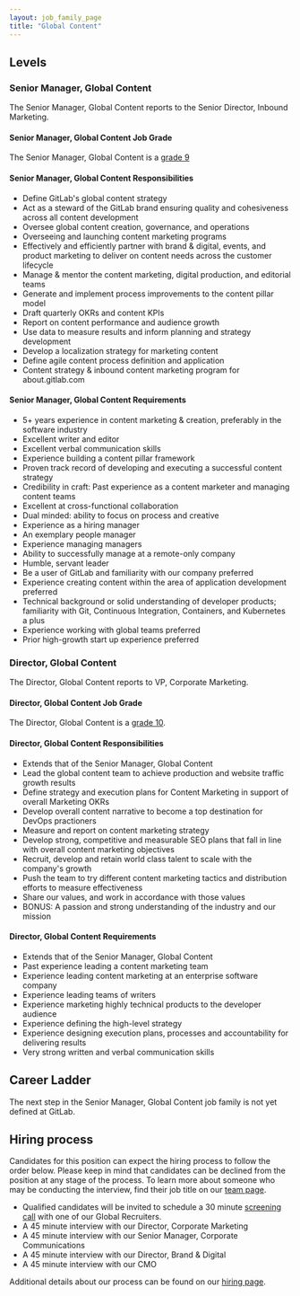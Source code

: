 ```yaml
---
layout: job_family_page
title: "Global Content"
---
```


## Levels

### Senior Manager, Global Content

The Senior Manager, Global Content reports to the Senior Director, Inbound Marketing.

#### Senior Manager, Global Content Job Grade 

The Senior Manager, Global Content is a [grade 9](/handbook/total-rewards/compensation/compensation-calculator/#gitlab-job-grades)

#### Senior Manager, Global Content Responsibilities

- Define GitLab's global content strategy 
- Act as a steward of the GitLab brand ensuring quality and cohesiveness across all content development 
- Oversee global content creation, governance, and operations 
- Overseeing and launching content marketing programs
- Effectively and efficiently partner with brand & digital, events, and product marketing to deliver on content needs across the customer lifecycle
- Manage & mentor the content marketing, digital production, and editorial teams
- Generate and implement process improvements to the content pillar model
- Draft quarterly OKRs and content KPIs
- Report on content performance and audience growth
- Use data to measure results and inform planning and strategy development 
- Develop a localization strategy for marketing content 
- Define agile content process definition and application 
- Content strategy & inbound content marketing program for about.gitlab.com

#### Senior Manager, Global Content Requirements

- 5+ years experience in content marketing & creation, preferably in the software industry
- Excellent writer and editor 
- Excellent verbal communication skills 
- Experience building a content pillar framework
- Proven track record of developing and executing a successful content strategy 
- Credibility in craft: Past experience as a content marketer and managing content teams 
- Excellent at cross-functional collaboration 
- Dual minded: ability to focus on process and creative 
- Experience as a hiring manager
- An exemplary people manager 
- Experience managing managers
- Ability to successfully manage at a remote-only company
- Humble, servant leader
- Be a user of GitLab and familiarity with our company preferred
- Experience creating content within the area of application development preferred
- Technical background or solid understanding of developer products; familiarity with Git, Continuous Integration, Containers, and Kubernetes a plus
- Experience working with global teams preferred
- Prior high-growth start up experience preferred

### Director, Global Content

The Director, Global Content reports to VP, Corporate Marketing.

#### Director, Global Content Job Grade

The Director, Global Content is a [grade 10](/handbook/total-rewards/compensation/compensation-calculator/#gitlab-job-grades).

#### Director, Global Content Responsibilities

* Extends that of the Senior Manager, Global Content
* Lead the global content team to achieve production and website traffic growth results
* Define strategy and execution plans for Content Marketing in support of overall Marketing OKRs
* Develop overall content narrative to become a top destination for DevOps practioners 
* Measure and report on content marketing strategy 
* Develop strong, competitive and measurable SEO plans that fall in line with overall content marketing objectives 
* Recruit, develop and retain world class talent to scale with the company's growth
* Push the team to try different content marketing tactics and distribution efforts to measure effectiveness
* Share our values, and work in accordance with those values
* BONUS: A passion and strong understanding of the industry and our mission

#### Director, Global Content Requirements

* Extends that of the Senior Manager, Global Content 
* Past experience leading a content marketing team
* Experience leading content marketing at an enterprise software company
* Experience leading teams of writers
* Experience marketing highly technical products to the developer audience
* Experience defining the high-level strategy
* Experience designing execution plans, processes and accountability for delivering results
* Very strong written and verbal communication skills

## Career Ladder

The next step in the Senior Manager, Global Content job family is not yet defined at GitLab. 

## Hiring process

Candidates for this position can expect the hiring process to follow the order below. Please keep in mind that candidates can be declined from the position at any stage of the process. To learn more about someone who may be conducting the interview, find their job title on our [team page](/company/team/).

* Qualified candidates will be invited to schedule a 30 minute [screening call](/handbook/hiring/interviewing/#conducting-a-screening-call) with one of our Global Recruiters.
* A 45 minute interview with our Director, Corporate Marketing 
* A 45 minute interview with our Senior Manager, Corporate Communications 
* A 45 minute interview with our Director, Brand & Digital
* A 45 minute interview with our CMO 

Additional details about our process can be found on our [hiring page](/handbook/hiring/).
